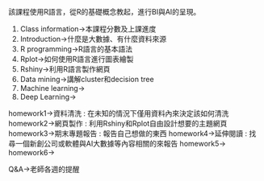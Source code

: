 該課程使用R語言，從R的基礎概念教起，進行BI與AI的呈現。

1. Class information->本課程分數及上課進度
2. Introduction->什麼是大數據、有什麼資料來源
3. R programming->R語言的基本語法
4. Rplot->如何使用R語言進行圖表繪製
5. Rshiny->利用R語言製作網頁
6. Data mining->講解cluster和decision tree
7. Machine learning->
8. Deep Learning->

homework1->資料清洗 : 在未知的情況下僅用資料內來決定該如何清洗
homework2->網頁製作 : 利用Rshiny和Rplot自由設計想要的主題網頁
homework3->期末專題報告 : 報告自己想做的東西
homework4->延伸閱讀 : 找尋一個新創公司或軟體與AI大數據等內容相關的來報告
homework5->
homework6->

Q&A->老師各週的提醒